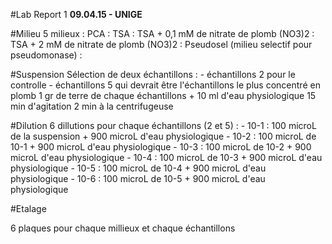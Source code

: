 #Lab Report 1
**09.04.15 - UNIGE**

#Milieu 
5 milieux : 
	PCA : 
	TSA : 
	TSA + 0,1 mM de nitrate de plomb (NO3)2 : 
	TSA + 2 mM de nitrate de plomb (NO3)2 : 
	Pseudosel (milieu selectif pour pseudomonase) : 
	
#Suspension 
Sélection de deux échantillons : 
		- échantillons 2 pour le controlle 
		- échantillons 5 qui devrait être l'échantillons le plus concentré en plomb
1 gr de terre de chaque échantillons + 10 ml d'eau physiologique 
15 min d'agitation
2 min à la centrifugeuse 

#Dilution 
6 dillutions pour chaque échantillons (2 et 5) : 
		- 10-1 : 100 microL de la suspension + 900 microL d'eau physiologique
		- 10-2 : 100 microL de 10-1 + 900 microL d'eau physiologique
		- 10-3 : 100 microL de 10-2 + 900 microL d'eau physiologique
		- 10-4 : 100 microL de 10-3 + 900 microL d'eau physiologique
		- 10-5 : 100 microL de 10-4 + 900 microL d'eau physiologique
		- 10-6 : 100 microL de 10-5 + 900 microL d'eau physiologique
		
#Etalage 

6 plaques pour chaque millieux et chaque échantillons 


